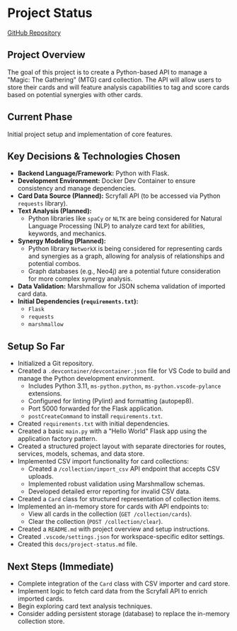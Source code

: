 # Project Status

[GitHub Repository](https://github.com/levofski/mtg-code-analyser)

## Project Overview

The goal of this project is to create a Python-based API to manage a "Magic: The Gathering" (MTG) card collection. The API will allow users to store their cards and will feature analysis capabilities to tag and score cards based on potential synergies with other cards.

## Current Phase

Initial project setup and implementation of core features.

## Key Decisions & Technologies Chosen

*   **Backend Language/Framework:** Python with Flask.
*   **Development Environment:** Docker Dev Container to ensure consistency and manage dependencies.
*   **Card Data Source (Planned):** Scryfall API (to be accessed via Python `requests` library).
*   **Text Analysis (Planned):**
    *   Python libraries like `spaCy` or `NLTK` are being considered for Natural Language Processing (NLP) to analyze card text for abilities, keywords, and mechanics.
*   **Synergy Modeling (Planned):**
    *   Python library `NetworkX` is being considered for representing cards and synergies as a graph, allowing for analysis of relationships and potential combos.
    *   Graph databases (e.g., Neo4j) are a potential future consideration for more complex synergy analysis.
*   **Data Validation:** Marshmallow for JSON schema validation of imported card data.
*   **Initial Dependencies (`requirements.txt`):**
    *   `Flask`
    *   `requests`
    *   `marshmallow`

## Setup So Far

*   Initialized a Git repository.
*   Created a `.devcontainer/devcontainer.json` file for VS Code to build and manage the Python development environment.
    *   Includes Python 3.11, `ms-python.python`, `ms-python.vscode-pylance` extensions.
    *   Configured for linting (Pylint) and formatting (autopep8).
    *   Port 5000 forwarded for the Flask application.
    *   `postCreateCommand` to install `requirements.txt`.
*   Created `requirements.txt` with initial dependencies.
*   Created a basic `main.py` with a "Hello World" Flask app using the application factory pattern.
*   Created a structured project layout with separate directories for routes, services, models, schemas, and data store.
*   Implemented CSV import functionality for card collections:
    *   Created a `/collection/import_csv` API endpoint that accepts CSV uploads.
    *   Implemented robust validation using Marshmallow schemas.
    *   Developed detailed error reporting for invalid CSV data.
*   Created a `Card` class for structured representation of collection items.
*   Implemented an in-memory store for cards with API endpoints to:
    *   View all cards in the collection (`GET /collection/cards`).
    *   Clear the collection (`POST /collection/clear`).
*   Created a `README.md` with project overview and setup instructions.
*   Created `.vscode/settings.json` for workspace-specific editor settings.
*   Created this `docs/project-status.md` file.

## Next Steps (Immediate)

*   Complete integration of the `Card` class with CSV importer and card store.
*   Implement logic to fetch card data from the Scryfall API to enrich imported cards.
*   Begin exploring card text analysis techniques.
*   Consider adding persistent storage (database) to replace the in-memory collection store.

